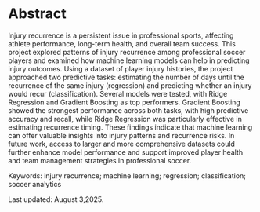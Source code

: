 # Abstract
Injury recurrence is a persistent issue in professional sports, affecting athlete performance, long-term health, and overall team success. This project explored patterns of injury recurrence among professional soccer players and examined how machine learning models can help in predicting injury outcomes. Using a dataset of player injury histories, the project approached two predictive tasks: estimating the number of days until the recurrence of the same injury (regression) and predicting whether an injury would recur (classification). Several models were tested, with Ridge Regression and Gradient Boosting as top performers. Gradient Boosting showed the strongest performance across both tasks, with high predictive accuracy and recall, while Ridge Regression was particularly effective in estimating recurrence timing. These findings indicate that machine learning can offer valuable insights into injury patterns and recurrence risks. In future work, access to larger and more comprehensive datasets could further enhance model performance and support improved player health and team management strategies in professional soccer.

Keywords: injury recurrence; machine learning; regression; classification; soccer analytics



Last updated: August 3,2025.

